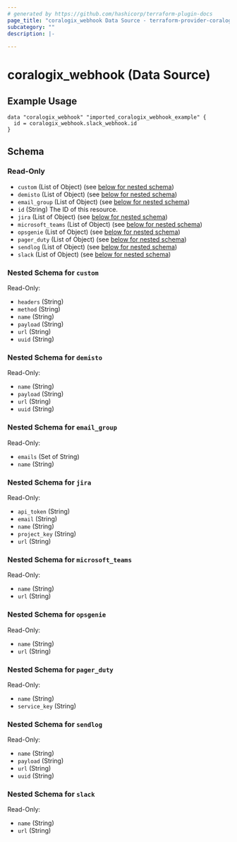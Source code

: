 ```yaml
---
# generated by https://github.com/hashicorp/terraform-plugin-docs
page_title: "coralogix_webhook Data Source - terraform-provider-coralogix"
subcategory: ""
description: |-
  
---
```


# coralogix_webhook (Data Source)

## Example Usage

```hcl
data "coralogix_webhook" "imported_coralogix_webhook_example" {
  id = coralogix_webhook.slack_webhook.id
}
```

<!-- schema generated by tfplugindocs -->
## Schema

### Read-Only

- `custom` (List of Object) (see [below for nested schema](#nestedatt--custom))
- `demisto` (List of Object) (see [below for nested schema](#nestedatt--demisto))
- `email_group` (List of Object) (see [below for nested schema](#nestedatt--email_group))
- `id` (String) The ID of this resource.
- `jira` (List of Object) (see [below for nested schema](#nestedatt--jira))
- `microsoft_teams` (List of Object) (see [below for nested schema](#nestedatt--microsoft_teams))
- `opsgenie` (List of Object) (see [below for nested schema](#nestedatt--opsgenie))
- `pager_duty` (List of Object) (see [below for nested schema](#nestedatt--pager_duty))
- `sendlog` (List of Object) (see [below for nested schema](#nestedatt--sendlog))
- `slack` (List of Object) (see [below for nested schema](#nestedatt--slack))

<a id="nestedatt--custom"></a>
### Nested Schema for `custom`

Read-Only:

- `headers` (String)
- `method` (String)
- `name` (String)
- `payload` (String)
- `url` (String)
- `uuid` (String)


<a id="nestedatt--demisto"></a>
### Nested Schema for `demisto`

Read-Only:

- `name` (String)
- `payload` (String)
- `url` (String)
- `uuid` (String)


<a id="nestedatt--email_group"></a>
### Nested Schema for `email_group`

Read-Only:

- `emails` (Set of String)
- `name` (String)


<a id="nestedatt--jira"></a>
### Nested Schema for `jira`

Read-Only:

- `api_token` (String)
- `email` (String)
- `name` (String)
- `project_key` (String)
- `url` (String)


<a id="nestedatt--microsoft_teams"></a>
### Nested Schema for `microsoft_teams`

Read-Only:

- `name` (String)
- `url` (String)


<a id="nestedatt--opsgenie"></a>
### Nested Schema for `opsgenie`

Read-Only:

- `name` (String)
- `url` (String)


<a id="nestedatt--pager_duty"></a>
### Nested Schema for `pager_duty`

Read-Only:

- `name` (String)
- `service_key` (String)


<a id="nestedatt--sendlog"></a>
### Nested Schema for `sendlog`

Read-Only:

- `name` (String)
- `payload` (String)
- `url` (String)
- `uuid` (String)


<a id="nestedatt--slack"></a>
### Nested Schema for `slack`

Read-Only:

- `name` (String)
- `url` (String)


